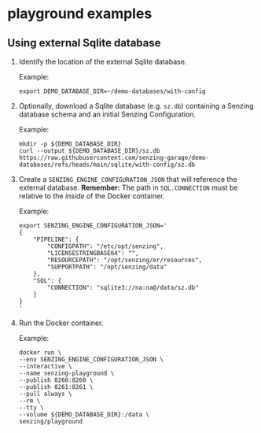 # playground examples

## Using external Sqlite database

1. Identify the location of the external Sqlite database.

   Example:

    ```console
    export DEMO_DATABASE_DIR=~/demo-databases/with-config
    ```

1. Optionally, download a Sqlite database (e.g. `sz.db`) containing a Senzing database schema
   and an initial Senzing Configuration.

   Example:

    ```console
    mkdir -p ${DEMO_DATABASE_DIR}
    curl --output ${DEMO_DATABASE_DIR}/sz.db https://raw.githubusercontent.com/senzing-garage/demo-databases/refs/heads/main/sqlite/with-config/sz.db
    ```

1. Create a `SENZING_ENGINE_CONFIGURATION_JSON` that will reference the external database.
   **Remember:**  The path in `SQL.CONNECTION` must be relative to the *inside* of the Docker container.

   Example:

    ```console
    export SENZING_ENGINE_CONFIGURATION_JSON='
    {
        "PIPELINE": {
            "CONFIGPATH": "/etc/opt/senzing",
            "LICENSESTRINGBASE64": "",
            "RESOURCEPATH": "/opt/senzing/er/resources",
            "SUPPORTPATH": "/opt/senzing/data"
        },
        "SQL": {
            "CONNECTION": "sqlite3://na:na@/data/sz.db"
        }
    }
    '
    ```

1. Run the Docker container.

   Example:

    ```console
    docker run \
    --env SENZING_ENGINE_CONFIGURATION_JSON \
    --interactive \
    --name senzing-playground \
    --publish 8260:8260 \
    --publish 8261:8261 \
    --pull always \
    --rm \
    --tty \
    --volume ${DEMO_DATABASE_DIR}:/data \
    senzing/playground
    ```
